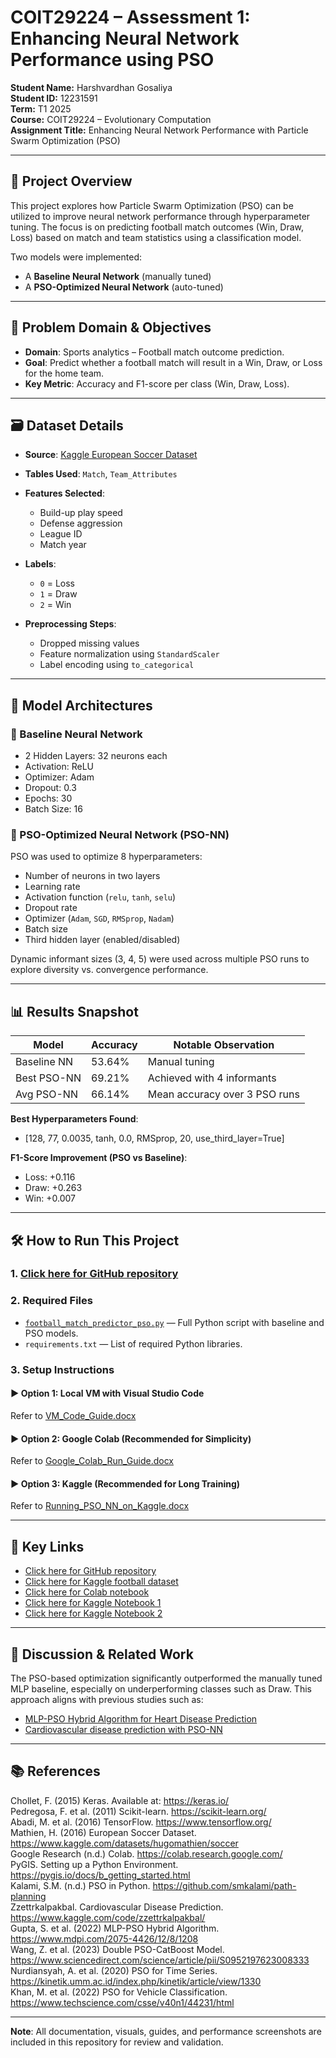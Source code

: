 # COIT29224 – Assessment 1: Enhancing Neural Network Performance using PSO

**Student Name:** Harshvardhan Gosaliya  
**Student ID:** 12231591  
**Term:** T1 2025  
**Course:** COIT29224 – Evolutionary Computation  
**Assignment Title:** Enhancing Neural Network Performance with Particle Swarm Optimization (PSO)

---

## 📘 Project Overview

This project explores how Particle Swarm Optimization (PSO) can be utilized to improve neural network performance through hyperparameter tuning. The focus is on predicting football match outcomes (Win, Draw, Loss) based on match and team statistics using a classification model.

Two models were implemented:
- A **Baseline Neural Network** (manually tuned)
- A **PSO-Optimized Neural Network** (auto-tuned)

---

## 🎯 Problem Domain & Objectives

- **Domain**: Sports analytics – Football match outcome prediction.
- **Goal**: Predict whether a football match will result in a Win, Draw, or Loss for the home team.
- **Key Metric**: Accuracy and F1-score per class (Win, Draw, Loss).

---

## 🗃 Dataset Details

- **Source**: [Kaggle European Soccer Dataset](https://www.kaggle.com/datasets/hugomathien/soccer)
- **Tables Used**: `Match`, `Team_Attributes`
- **Features Selected**: 
  - Build-up play speed
  - Defense aggression
  - League ID
  - Match year
- **Labels**:  
  - `0` = Loss  
  - `1` = Draw  
  - `2` = Win

- **Preprocessing Steps**:
  - Dropped missing values
  - Feature normalization using `StandardScaler`
  - Label encoding using `to_categorical`

---

## 🔧 Model Architectures

### 🔹 Baseline Neural Network
- 2 Hidden Layers: 32 neurons each
- Activation: ReLU
- Optimizer: Adam
- Dropout: 0.3
- Epochs: 30
- Batch Size: 16

### 🔹 PSO-Optimized Neural Network (PSO-NN)
PSO was used to optimize 8 hyperparameters:
- Number of neurons in two layers
- Learning rate
- Activation function (`relu`, `tanh`, `selu`)
- Dropout rate
- Optimizer (`Adam`, `SGD`, `RMSprop`, `Nadam`)
- Batch size
- Third hidden layer (enabled/disabled)

Dynamic informant sizes (3, 4, 5) were used across multiple PSO runs to explore diversity vs. convergence performance.

---

## 📊 Results Snapshot

| Model         | Accuracy | Notable Observation                |
|---------------|----------|-----------------------------------|
| Baseline NN   | 53.64%   | Manual tuning                     |
| Best PSO-NN   | 69.21%   | Achieved with 4 informants        |
| Avg PSO-NN    | 66.14%   | Mean accuracy over 3 PSO runs     |

**Best Hyperparameters Found**:
- [128, 77, 0.0035, tanh, 0.0, RMSprop, 20, use_third_layer=True]


**F1-Score Improvement (PSO vs Baseline)**:
- Loss: +0.116
- Draw: +0.263
- Win: +0.007

---

## 🛠 How to Run This Project

### 1. [Click here for GitHub repository](https://github.com/12231591/COIT29224-PSO-NN-Optimization)

### 2. Required Files
- [`football_match_predictor_pso.py`](./football_match_predictor_pso.py) — Full Python script with baseline and PSO models.
- `requirements.txt` — List of required Python libraries.

### 3. Setup Instructions

#### ▶ Option 1: Local VM with Visual Studio Code
Refer to [VM_Code_Guide.docx](https://github.com/12231591/COIT29224-PSO-NN-Optimization/blob/249a70d496293b603fd70bdbb3cf032e30c1355f/VM_Code_Guide.docx)

#### ▶ Option 2: Google Colab (Recommended for Simplicity)
Refer to [Google_Colab_Run_Guide.docx](./Google_Colab_Run_Guide.docx)

#### ▶ Option 3: Kaggle (Recommended for Long Training)
Refer to [Running_PSO_NN_on_Kaggle.docx](./Running_PSO_NN_on_Kaggle.docx)

---

## 🔗 Key Links

- [Click here for GitHub repository](https://github.com/12231591/COIT29224-PSO-NN-Optimization)  
- [Click here for Kaggle football dataset](https://www.kaggle.com/datasets/hugomathien/soccer)  
- [Click here for Colab notebook](https://colab.research.google.com/)  
- [Click here for Kaggle Notebook 1](https://www.kaggle.com/code/your_notebook_1_link)  
- [Click here for Kaggle Notebook 2](https://www.kaggle.com/code/your_notebook_2_link)  

---

## 🧠 Discussion & Related Work

The PSO-based optimization significantly outperformed the manually tuned MLP baseline, especially on underperforming classes such as Draw. This approach aligns with previous studies such as:

- [MLP-PSO Hybrid Algorithm for Heart Disease Prediction](https://www.mdpi.com/2075-4426/12/8/1208)
- [Cardiovascular disease prediction with PSO-NN](https://www.kaggle.com/code/zzettrkalpakbal/cardiovascular-disease-prediction-with-pso-nn)

---

## 📚 References

Chollet, F. (2015) Keras. Available at: https://keras.io/  
Pedregosa, F. et al. (2011) Scikit-learn. https://scikit-learn.org/  
Abadi, M. et al. (2016) TensorFlow. https://www.tensorflow.org/  
Mathien, H. (2016) European Soccer Dataset. https://www.kaggle.com/datasets/hugomathien/soccer  
Google Research (n.d.) Colab. https://colab.research.google.com/  
PyGIS. Setting up a Python Environment. https://pygis.io/docs/b_getting_started.html  
Kalami, S.M. (n.d.) PSO in Python. https://github.com/smkalami/path-planning  
Zzettrkalpakbal. Cardiovascular Disease Prediction. https://www.kaggle.com/code/zzettrkalpakbal/  
Gupta, S. et al. (2022) MLP-PSO Hybrid Algorithm. https://www.mdpi.com/2075-4426/12/8/1208  
Wang, Z. et al. (2023) Double PSO-CatBoost Model. https://www.sciencedirect.com/science/article/pii/S0952197623008333  
Nurdiansyah, A. et al. (2020) PSO for Time Series. https://kinetik.umm.ac.id/index.php/kinetik/article/view/1330  
Khan, M. et al. (2022) PSO for Vehicle Classification. https://www.techscience.com/csse/v40n1/44231/html

---

**Note**: All documentation, visuals, guides, and performance screenshots are included in this repository for review and validation.


